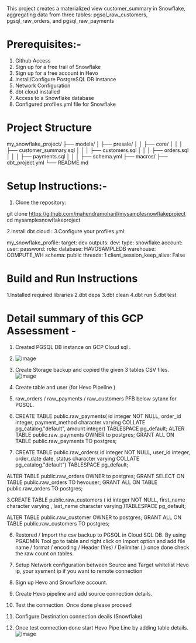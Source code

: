 This project creates a materialized view customer_summary in Snowflake, aggregating data from three tables: pgsql_raw_customers, pgsql_raw_orders, and pgsql_raw_payments

Prerequisites:-
====================
1. Github Access
2. Sign up for a free trail of Snowflake
3. Sign up for a free account in Hevo
4. Install/Configure PostgreSQL DB Instance
5. Network Configuration
6. dbt cloud installed
7. Access to a Snowflake database
8. Configured profiles.yml file for Snowflake

Project Structure
===========================
my_snowflake_project/
├── models/
│ ├── presale/
│ │ ├── core/
│ │ │ ├── customer_summary.sql
│ │ │ ├── customers.sql
│ │ │ ├── orders.sql
│ │ │ ├── payments.sql
│ │ │ ├── schema.yml
├── macros/
├── dbt_project.yml
└── README.md

Setup Instructions:-
=========================
1. Clone the repository:

git clone https://github.com/mahendramoharil/mysamplesnowflakeproject
cd mysamplesnowflakeproject

2.Install dbt cloud :
3.Configure your profiles.yml:

my_snowflake_profile:
  target: dev
  outputs:
    dev:
      type: snowflake
      account: <acname>
      user: <yourusername>
      password: <yourpwd>
      role: 
      database: HAVOSAMPLEDB
      warehouse: COMPUTE_WH
      schema: public
      threads: 1
      client_session_keep_alive: False 

Build and Run Instructions
==================
1.Installed required libraries 
2.dbt deps
3.dbt clean
4.dbt run
5.dbt test

Detail summary of this GCP Assessment - 
=========================

1. Created PGSQL DB instance on GCP Cloud sql .
2. ![image](https://github.com/mahendramoharil/mysamplesnowflakeproject/assets/84889579/94dcbd39-44bf-4f4e-80c4-d265a9d7fa79)
3. Create Storage backup and copied the given 3 tables CSV files.
   ![image](https://github.com/mahendramoharil/mysamplesnowflakeproject/assets/84889579/6c502a47-5024-41e4-bc75-451ea6611caa)
4. Create table and user (for Hevo Pipeline )
5. raw_orders / raw_payments / raw_customers
   PFB below sytanx for PGSQL.

1.  CREATE TABLE public.raw_payments(
    id integer NOT NULL,
    order_id integer,
    payment_method character varying COLLATE pg_catalog."default",
    amount integer) TABLESPACE pg_default;
ALTER TABLE public.raw_payments OWNER to postgres;
GRANT ALL ON TABLE public.raw_payments TO postgres;

2. CREATE TABLE public.raw_orders(
    id integer NOT NULL,
    user_id integer,
    order_date date,
    status character varying COLLATE pg_catalog."default") TABLESPACE pg_default;

ALTER TABLE public.raw_orders OWNER to postgres;
GRANT SELECT ON TABLE public.raw_orders TO hevouser;
GRANT ALL ON TABLE public.raw_orders TO postgres;

3.CREATE TABLE public.raw_customers
(
    id integer NOT NULL,
    first_name character varying ,
    last_name character varying )TABLESPACE pg_default;
    
ALTER TABLE public.raw_customer OWNER to postgres;
GRANT ALL ON TABLE public.raw_customers TO postgres;

6. Restored / Import the csv backup to PGSQL in Cloud SQL DB.
   By using PGADMIN Tool go to table and right click on Import option and add file name / format / encoding / Header (Yes) / Delimiter (,)
   once done check the raw count on tables.
7. Setup Network configuration between Source and Target
   whitelist Hevo ip, your sysment ip if you want to remote connection

8. Sign up Hevo and Snowflake account.
9. Create Hevo pipeline and add source connection details.
10. Test the connection. Once done please proceed
11. Configure Destination connection deails (Snowflake)
12. Once test connection done start Hevo Pipe Line by adding table details.
    ![image](https://github.com/mahendramoharil/mysamplesnowflakeproject/assets/84889579/ca0ae312-a60c-4b7a-9de8-7ef29dd471e7)
    
